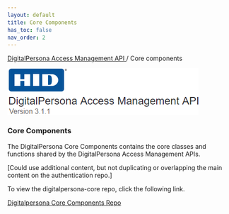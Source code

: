 ```yaml
---
layout: default
title: Core Components
has_toc: false
nav_order: 2  
---
```


[DigitalPersona Access Management API ](https://lenhodgeman.github.io/digitalpersona-access-management-api/)/ Core components  

![](assets/HID-logo.png)  

### Core Components  

The DigitalPersona Core Components contains the core classes and functions shared by the DigitalPersona Access Management APIs.

[Could use additional content, but not duplicating or overlapping the main content on the authentication repo.]

To view the digitalpersona-core repo, click the following link.

[Digitalpersona Core Components Repo](https://lenhodgeman.github.io/digitalpersona-core/)
